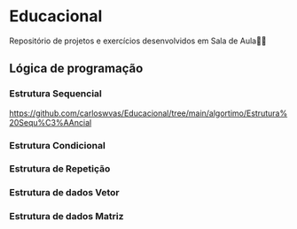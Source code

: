 # Educacional
Repositório de projetos e exercícios desenvolvidos em Sala de Aula👨‍💻

## Lógica de programação

### Estrutura Sequencial
https://github.com/carloswvas/Educacional/tree/main/algortimo/Estrutura%20Sequ%C3%AAncial

### Estrutura Condicional

### Estrutura de Repetição

### Estrutura de dados Vetor

### Estrutura de dados Matriz

